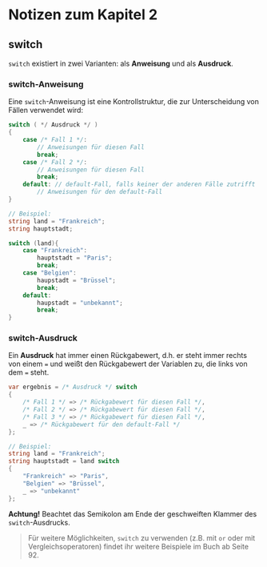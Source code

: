 # Notizen zum Kapitel 2

## switch
`switch` existiert in zwei Varianten: als **Anweisung** und als **Ausdruck**. 
### switch-Anweisung
Eine `switch`-Anweisung ist eine Kontrollstruktur, die zur Unterscheidung von Fällen verwendet wird:
```cs
switch ( */ Ausdruck */ )
{
    case /* Fall 1 */:
        // Anweisungen für diesen Fall
        break;
    case /* Fall 2 */:
        // Anweisungen für diesen Fall
        break;
    default: // default-Fall, falls keiner der anderen Fälle zutrifft
        // Anweisungen für den default-Fall
}

// Beispiel:
string land = "Frankreich";
string hauptstadt;

switch (land){
    case "Frankreich":
        hauptstadt = "Paris";
        break;
    case "Belgien":
        haupstadt = "Brüssel";
        break;
    default:
        haupstadt = "unbekannt";
        break;
}
```
### switch-Ausdruck
Ein **Ausdruck** hat immer einen Rückgabewert, d.h. er steht immer rechts von einem `=` und weißt den Rückgabewert der Variablen zu, die links von dem `=` steht.
```cs
var ergebnis = /* Ausdruck */ switch
{
    /* Fall 1 */ => /* Rückgabewert für diesen Fall */,
    /* Fall 2 */ => /* Rückgabewert für diesen Fall */,
    /* Fall 3 */ => /* Rückgabewert für diesen Fall */,
    _ => /* Rückgabewert für den default-Fall */
};

// Beispiel:
string land = "Frankreich";
string hauptstadt = land switch 
{
    "Frankreich" => "Paris",
    "Belgien" => "Brüssel",
    _ => "unbekannt"
};
```
**Achtung!** Beachtet das Semikolon am Ende der geschweiften Klammer des `switch`-Ausdrucks.

> Für weitere Möglichkeiten, `switch` zu verwenden (z.B. mit `or` oder mit Vergleichsoperatoren) findet ihr weitere Beispiele im Buch ab Seite 92.
